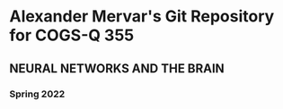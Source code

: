 # Alexander Mervar's Git Repository for COGS-Q 355
## NEURAL NETWORKS AND THE BRAIN
  
### Spring 2022
